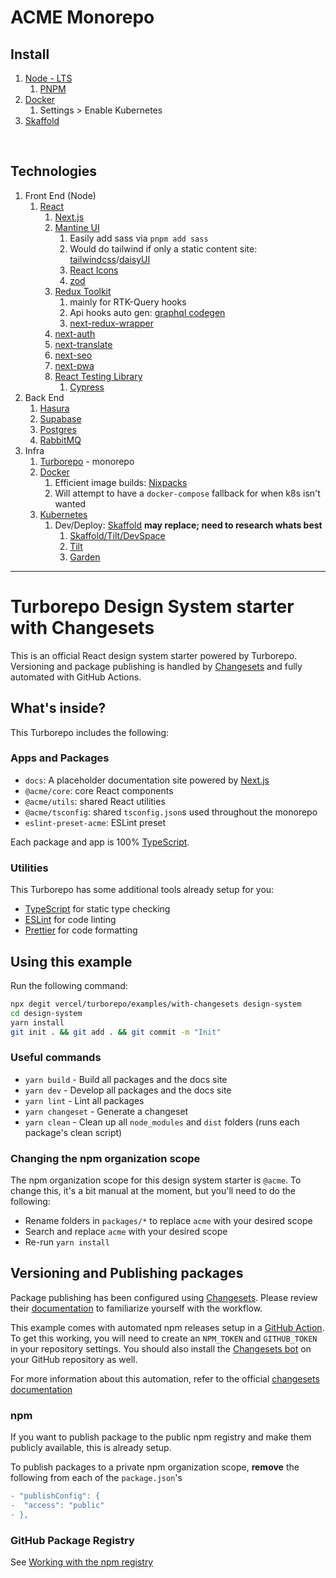 # ACME Monorepo

## Install

1. [Node - LTS](https://nodejs.org/en/download/)
   1. [PNPM](https://pnpm.io/installation)
2. [Docker](https://docs.docker.com/get-docker/)
   1. Settings > Enable Kubernetes
3. [Skaffold](https://skaffold.dev/)

<br />

## Technologies

1) Front End (Node)
   1) [React](https://beta.reactjs.org/)
      1) [Next.js](https://nextjs.org/)
      2) [Mantine UI](https://mantine.dev/)
         1) Easily add sass via `pnpm add sass`
         2) Would do tailwind if only a static content site: [tailwindcss](https://tailwindcss.com/)/[daisyUI](https://daisyui.com/)
         3) [React Icons](https://react-icons.github.io/react-icons/)
         4) [zod](https://zod.dev/)
      3) [Redux Toolkit](https://redux-toolkit.js.org/)
         1) mainly for RTK-Query hooks
         2) Api hooks auto gen: [graphql codegen](https://redux-toolkit.js.org/rtk-query/usage/code-generation#graphql)
         3) [next-redux-wrapper](https://github.com/kirill-konshin/next-redux-wrapper)
      4) [next-auth](https://next-auth.js.org/)
      5) [next-translate](https://github.com/vinissimus/next-translate)
      6) [next-seo](https://github.com/garmeeh/next-seo)
      7) [next-pwa](https://github.com/shadowwalker/next-pwa)
      8) [React Testing Library](https://testing-library.com/docs/react-testing-library/intro/)
         1) [Cypress](https://www.cypress.io/)
2) Back End
   1) [Hasura](https://hasura.io/)
   2) [Supabase](https://supabase.com/)
   3) [Postgres](https://www.postgresql.org/)
   4) [RabbitMQ](https://www.rabbitmq.com/)
3) Infra
   1) [Turborepo](https://turborepo.org/) - monorepo
   2) [Docker](https://docs.docker.com/)
      1) Efficient image builds: [Nixpacks](https://nixpacks.com/docs/getting-started)
      2) Will attempt to have a `docker-compose` fallback for when k8s isn't wanted
   3) [Kubernetes](https://kubernetes.io/)
      1) Dev/Deploy: [Skaffold](https://skaffold.dev/) __may replace; need to research whats best__
         1) [Skaffold/Tilt/DevSpace](https://loft.sh/blog/skaffold-vs-tilt-vs-devspace/)
         2) [Tilt](https://tilt.dev/)
         3) [Garden](https://garden.io/)

<hr />

# Turborepo Design System starter with Changesets

This is an official React design system starter powered by Turborepo. Versioning and package publishing is handled by [Changesets](https://github.com/changesets/changesets) and fully automated with GitHub Actions.

## What's inside?

This Turborepo includes the following:

### Apps and Packages

- `docs`: A placeholder documentation site powered by [Next.js](https://nextjs.org)
- `@acme/core`: core React components
- `@acme/utils`: shared React utilities
- `@acme/tsconfig`: shared `tsconfig.json`s used throughout the monorepo
- `eslint-preset-acme`: ESLint preset

Each package and app is 100% [TypeScript](https://www.typescriptlang.org/).

### Utilities

This Turborepo has some additional tools already setup for you:

- [TypeScript](https://www.typescriptlang.org/) for static type checking
- [ESLint](https://eslint.org/) for code linting
- [Prettier](https://prettier.io) for code formatting

## Using this example

Run the following command:

```sh
npx degit vercel/turborepo/examples/with-changesets design-system
cd design-system
yarn install
git init . && git add . && git commit -m "Init"
```

### Useful commands

- `yarn build` - Build all packages and the docs site
- `yarn dev` - Develop all packages and the docs site
- `yarn lint` - Lint all packages
- `yarn changeset` - Generate a changeset
- `yarn clean` - Clean up all `node_modules` and `dist` folders (runs each package's clean script)

### Changing the npm organization scope

The npm organization scope for this design system starter is `@acme`. To change this, it's a bit manual at the moment, but you'll need to do the following:

- Rename folders in `packages/*` to replace `acme` with your desired scope
- Search and replace `acme` with your desired scope
- Re-run `yarn install`

## Versioning and Publishing packages

Package publishing has been configured using [Changesets](https://github.com/changesets/changesets). Please review their [documentation](https://github.com/changesets/changesets#documentation) to familiarize yourself with the workflow.

This example comes with automated npm releases setup in a [GitHub Action](https://github.com/changesets/action). To get this working, you will need to create an `NPM_TOKEN` and `GITHUB_TOKEN` in your repository settings. You should also install the [Changesets bot](https://github.com/apps/changeset-bot) on your GitHub repository as well.

For more information about this automation, refer to the official [changesets documentation](https://github.com/changesets/changesets/blob/main/docs/automating-changesets.md)

### npm

If you want to publish package to the public npm registry and make them publicly available, this is already setup.

To publish packages to a private npm organization scope, **remove** the following from each of the `package.json`'s

```diff
- "publishConfig": {
-  "access": "public"
- },
```

### GitHub Package Registry

See [Working with the npm registry](https://docs.github.com/en/packages/working-with-a-github-packages-registry/working-with-the-npm-registry#publishing-a-package-using-publishconfig-in-the-packagejson-file)
